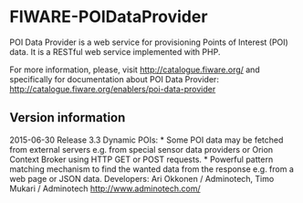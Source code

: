FIWARE-POIDataProvider
======================

POI Data Provider is a web service for provisioning Points of Interest (POI) 
data. It is a RESTful web service implemented with PHP.

For more information, please, visit http://catalogue.fiware.org/ and
specifically for documentation about POI Data Provider: 
http://catalogue.fiware.org/enablers/poi-data-provider

Version information
-------------------
2015-06-30  Release 3.3
            Dynamic POIs: 
            * Some POI data may be fetched from external servers e.g. 
              from special sensor data providers or Orion Context Broker using
              HTTP GET or POST requests.
            * Powerful pattern matching mechanism to find the wanted data from 
              the response e.g. from a web page or JSON data.
            Developers: Ari Okkonen / Adminotech, Timo Mukari / Adminotech
              http://www.adminotech.com/

